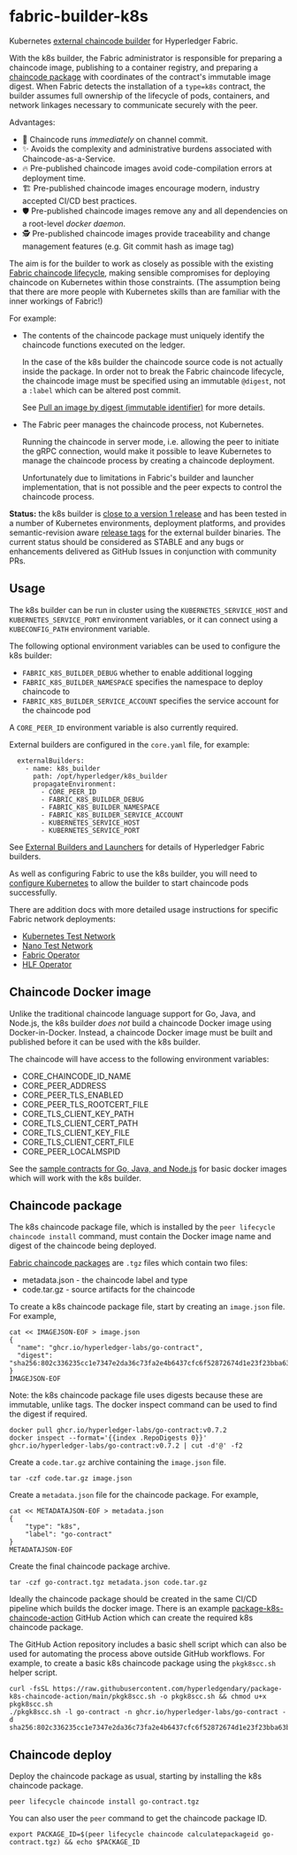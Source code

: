# fabric-builder-k8s

Kubernetes [external chaincode builder](https://hyperledger-fabric.readthedocs.io/en/latest/cc_launcher.html)
for Hyperledger Fabric.

With the k8s builder, the Fabric administrator is responsible for preparing a chaincode image, publishing to a
container registry, and preparing a [chaincode package](https://hyperledger-fabric.readthedocs.io/en/latest/cc_launcher.html#chaincode-packages)
with coordinates of the contract's immutable image digest.  When Fabric detects the installation of a `type=k8s`
contract, the builder assumes full ownership of the lifecycle of pods, containers, and network linkages necessary 
to communicate securely with the peer.


Advantages:

- 🚀 Chaincode runs _immediately_ on channel commit.
- ✨ Avoids the complexity and administrative burdens associated with Chaincode-as-a-Service. 
- 🔥 Pre-published chaincode images avoid code-compilation errors at deployment time.
- 🏗️ Pre-published chaincode images encourage modern, industry accepted CI/CD best practices.
- 🛡️ Pre-published chaincode images remove any and all dependencies on a root-level _docker daemon_.
- 🕵️ Pre-published chaincode images provide traceability and change management features (e.g. Git commit hash as image tag)

The aim is for the builder to work as closely as possible with the existing [Fabric chaincode lifecycle](https://hyperledger-fabric.readthedocs.io/en/latest/chaincode_lifecycle.html), making sensible compromises for deploying chaincode on Kubernetes within those constraints.
(The assumption being that there are more people with Kubernetes skills than are familiar with the inner workings of Fabric!)

For example:

- The contents of the chaincode package must uniquely identify the chaincode functions executed on the ledger. 

  In the case of the k8s builder the chaincode source code is not actually inside the package.  In order not to break the Fabric chaincode lifecycle, the chaincode image must be specified using an immutable `@digest`, not a `:label` which can be altered post commit.
  
  See [Pull an image by digest (immutable identifier)](https://docs.docker.com/engine/reference/commandline/pull/#pull-an-image-by-digest-immutable-identifier) for more details.


- The Fabric peer manages the chaincode process, not Kubernetes.

  Running the chaincode in server mode, i.e. allowing the peer to initiate the gRPC connection, would make it possible to leave Kubernetes to manage the chaincode process by creating a chaincode deployment.

  Unfortunately due to limitations in Fabric's builder and launcher implementation, that is not possible and the peer expects to control the chaincode process.


**Status:** the k8s builder is [close to a version 1 release](https://github.com/hyperledger-labs/fabric-builder-k8s/milestone/1) and has been tested in a number of Kubernetes environments, deployment platforms, and provides semantic-revision aware [release tags](https://github.com/hyperledger-labs/fabric-builder-k8s/tags) for the external builder binaries.
The current status should be considered as STABLE and any bugs or enhancements delivered as GitHub Issues in conjunction with community PRs.

## Usage

The k8s builder can be run in cluster using the `KUBERNETES_SERVICE_HOST` and `KUBERNETES_SERVICE_PORT` environment variables, or it can connect using a `KUBECONFIG_PATH` environment variable.

The following optional environment variables can be used to configure the k8s builder:

- `FABRIC_K8S_BUILDER_DEBUG` whether to enable additional logging
- `FABRIC_K8S_BUILDER_NAMESPACE` specifies the namespace to deploy chaincode to
- `FABRIC_K8S_BUILDER_SERVICE_ACCOUNT` specifies the service account for the chaincode pod

A `CORE_PEER_ID` environment variable is also currently required.

External builders are configured in the `core.yaml` file, for example:

```
  externalBuilders:
    - name: k8s_builder
      path: /opt/hyperledger/k8s_builder
      propagateEnvironment:
        - CORE_PEER_ID
        - FABRIC_K8S_BUILDER_DEBUG
        - FABRIC_K8S_BUILDER_NAMESPACE
        - FABRIC_K8S_BUILDER_SERVICE_ACCOUNT
        - KUBERNETES_SERVICE_HOST
        - KUBERNETES_SERVICE_PORT
```

See [External Builders and Launchers](https://hyperledger-fabric.readthedocs.io/en/latest/cc_launcher.html) for details of Hyperledger Fabric builders.

As well as configuring Fabric to use the k8s builder, you will need to [configure Kubernetes](docs/KUBERNETES_CONFIG.md) to allow the builder to start chaincode pods successfully.

There are addition docs with more detailed usage instructions for specific Fabric network deployments:

- [Kubernetes Test Network](docs/TEST_NETWORK_K8S.md)
- [Nano Test Network](docs/TEST_NETWORK_NANO.md)
- [Fabric Operator](docs/FABRIC_OPERATOR.md)
- [HLF Operator](docs/HLF_OPERATOR.md)

## Chaincode Docker image

Unlike the traditional chaincode language support for Go, Java, and Node.js, the k8s builder *does not* build a chaincode Docker image using Docker-in-Docker.
Instead, a chaincode Docker image must be built and published before it can be used with the k8s builder.

The chaincode will have access to the following environment variables:

- CORE_CHAINCODE_ID_NAME
- CORE_PEER_ADDRESS
- CORE_PEER_TLS_ENABLED
- CORE_PEER_TLS_ROOTCERT_FILE
- CORE_TLS_CLIENT_KEY_PATH
- CORE_TLS_CLIENT_CERT_PATH
- CORE_TLS_CLIENT_KEY_FILE
- CORE_TLS_CLIENT_CERT_FILE
- CORE_PEER_LOCALMSPID

See the [sample contracts for Go, Java, and Node.js](samples/README.md) for basic docker images which will work with the k8s builder.

## Chaincode package

The k8s chaincode package file, which is installed by the `peer lifecycle chaincode install` command, must contain the Docker image name and digest of the chaincode being deployed.

[Fabric chaincode packages](https://hyperledger-fabric.readthedocs.io/en/latest/cc_launcher.html#chaincode-packages) are `.tgz` files which contain two files:

- metadata.json - the chaincode label and type
- code.tar.gz - source artifacts for the chaincode

To create a k8s chaincode package file, start by creating an `image.json` file.
For example,

```shell
cat << IMAGEJSON-EOF > image.json
{
  "name": "ghcr.io/hyperledger-labs/go-contract",
  "digest": "sha256:802c336235cc1e7347e2da36c73fa2e4b6437cfc6f52872674d1e23f23bba63b"
}
IMAGEJSON-EOF
```

Note: the k8s chaincode package file uses digests because these are immutable, unlike tags.
The docker inspect command can be used to find the digest if required.

```
docker pull ghcr.io/hyperledger-labs/go-contract:v0.7.2
docker inspect --format='{{index .RepoDigests 0}}' ghcr.io/hyperledger-labs/go-contract:v0.7.2 | cut -d'@' -f2
```

Create a `code.tar.gz` archive containing the `image.json` file.

```shell
tar -czf code.tar.gz image.json
```

Create a `metadata.json` file for the chaincode package.
For example,

```shell
cat << METADATAJSON-EOF > metadata.json
{
    "type": "k8s",
    "label": "go-contract"
}
METADATAJSON-EOF
```

Create the final chaincode package archive.

```shell
tar -czf go-contract.tgz metadata.json code.tar.gz
```

Ideally the chaincode package should be created in the same CI/CD pipeline which builds the docker image.
There is an example [package-k8s-chaincode-action](https://github.com/hyperledgendary/package-k8s-chaincode-action) GitHub Action which can create the required k8s chaincode package.

The GitHub Action repository includes a basic shell script which can also be used for automating the process above outside GitHub workflows.
For example, to create a basic k8s chaincode package using the `pkgk8scc.sh` helper script.

```shell
curl -fsSL https://raw.githubusercontent.com/hyperledgendary/package-k8s-chaincode-action/main/pkgk8scc.sh -o pkgk8scc.sh && chmod u+x pkgk8scc.sh
./pkgk8scc.sh -l go-contract -n ghcr.io/hyperledger-labs/go-contract -d sha256:802c336235cc1e7347e2da36c73fa2e4b6437cfc6f52872674d1e23f23bba63b
```

## Chaincode deploy

Deploy the chaincode package as usual, starting by installing the k8s chaincode package.

```shell
peer lifecycle chaincode install go-contract.tgz
```

You can also user the `peer` command to get the chaincode package ID.

```shell
export PACKAGE_ID=$(peer lifecycle chaincode calculatepackageid go-contract.tgz) && echo $PACKAGE_ID
```

